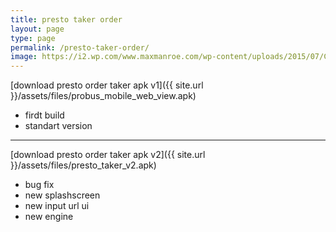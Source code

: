 ```yaml
---
title: presto taker order
layout: page
type: page
permalink: /presto-taker-order/
image: https://i2.wp.com/www.maxmanroe.com/wp-content/uploads/2015/07/Cara-Mengambil-File-APK-di-Android.png?resize=246%2C246&ssl=1
---
```


[download presto order taker apk v1]({{ site.url }}/assets/files/probus_mobile_web_view.apk)

- firdt build
- standart version

<hr> 

[download presto order taker apk v2]({{ site.url }}/assets/files/presto_taker_v2.apk) 

- bug fix
- new splashscreen
- new input url ui
- new engine

